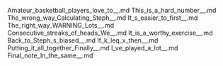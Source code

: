 Amateur_basketball_players_love_to__.md
This_is_a_hard_number__.md
The_wrong_way_Calculating_Steph__.md
It_s_easier_to_first__.md
The_right_way_WARNING_Lots__.md
Consecutive_streaks_of_heads_We__.md
It_is_a_worthy_exercise__.md
Back_to_Steph_s_biased__.md
If_k_leq_x_then__.md
Putting_it_all_together_Finally__.md
I_ve_played_a_lot__.md
Final_note_In_the_same__.md